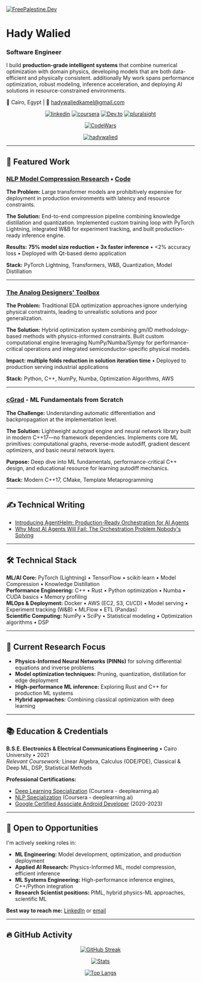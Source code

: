 [![FreePalestine.Dev](https://freepalestine.dev/header/1)](https://freepalestine.dev)


# Hady Walied

### **Software Engineer**

I build **production-grade intelligent systems** that combine numerical optimization with domain physics, developing models that are both data-efficient and physically consistent. additionally My work spans performance optimization, robust modeling, inference acceleration, and deploying AI solutions in resource-constrained environments.


📍 Cairo, Egypt | 📧 [hadywaliedkamel@gmail.com](mailto:hadywaliedkamel@gmail.com)


<div id="badges" align="center">
  
  [![linkedin](https://img.shields.io/badge/linkedin-0A66C2?style=for-the-badge&logo=linkedin&logoColor=white)](https://www.linkedin.com/in/hadywalied) 
  [![coursera](https://img.shields.io/badge/Coursera-000?style=for-the-badge&logo=coursera&logoColor=white)](https://www.coursera.org/user/2965ed20775adfa555e72fbcee309df5) 
  [![Dev.to](https://img.shields.io/badge/Dev.to-FFF?style=for-the-badge&logo=dev.to&logoColor=black)](https://dev.to/hadywalied) 
  [![pluralsight](https://img.shields.io/badge/pluralsight-fa4?style=for-the-badge&logo=pluralsight&logoColor=white)](https://app.pluralsight.com/profile/hady-walied) 
  
  
  [![CodeWars](https://www.codewars.com/users/hadywalied/badges/large?theme=light)](https://www.codewars.com/users/hadywalied)


  [![hadywalied](https://komarev.com/ghpvc/?username=hadywalied)](https://komarev.com/ghpvc/?username=hadywalied)
</div>

---

## 🎯 Featured Work

### [NLP Model Compression Research](https://drive.google.com/file/d/1BmZrDSEMEnyDMIPUmLSBv82FFEDoOjwe/view) • [Code](https://github.com/hadywalied/DistillPegasus)
**The Problem:** Large transformer models are prohibitively expensive for deployment in production environments with latency and resource constraints.

**The Solution:** End-to-end compression pipeline combining knowledge distillation and quantization. Implemented custom training loop with PyTorch Lightning, integrated W&B for experiment tracking, and built production-ready inference engine.

**Results:** **75% model size reduction** • **3x faster inference** • <2% accuracy loss • Deployed with Qt-based demo application

**Stack:** PyTorch Lightning, Transformers, W&B, Quantization, Model Distillation

---

### [The Analog Designers' Toolbox](https://adt.master-micro.com/)
**The Problem:** Traditional EDA optimization approaches ignore underlying physical constraints, leading to unrealistic solutions and poor generalization.

**The Solution:** Hybrid optimization system combining  gm/ID methodology-based methods with physics-informed constraints. Built custom computational engine leveraging NumPy/Numba/Sympy for performance-critical operations and integrated semiconductor-specific physical models.


**Impact:** **multiple folds reduction in solution iteration time** • Deployed to production serving industrial applications

**Stack:** Python, C++, NumPy, Numba, Optimization Algorithms, AWS

---

### [cGrad](https://github.com/hadywalied/cgrad) - ML Fundamentals from Scratch
**The Challenge:** Understanding automatic differentiation and backpropagation at the implementation level.

**The Solution:** Lightweight autograd engine and neural network library built in modern C++17—no framework dependencies. Implements core ML primitives: computational graphs, reverse-mode autodiff, gradient descent optimizers, and basic neural network layers.

**Purpose:** Deep dive into ML fundamentals, performance-critical C++ design, and educational resource for learning autodiff mechanics.

**Stack:** Modern C++17, CMake, Template Metaprogramming

---

## :writing_hand: Technical Writing

<!-- BLOG-POST-LIST:START -->
- [Introducing AgentHelm: Production-Ready Orchestration for AI Agents](https://dev.to/hadywalied/introducing-agenthelm-production-ready-orchestration-for-ai-agents-2gb1)
- [Why Most AI Agents Will Fail: The Orchestration Problem Nobody&#39;s Solving](https://dev.to/hadywalied/why-most-ai-agents-will-fail-the-orchestration-problem-nobodys-solving-1d00)
<!-- BLOG-POST-LIST:END -->

---

## 🛠️ Technical Stack

**ML/AI Core:** PyTorch (Lightning) • TensorFlow • scikit-learn • Model Compression • Knowledge Distillation  
**Performance Engineering:** C++ • Rust • Python optimization • Numba • CUDA basics • Memory profiling  
**MLOps & Deployment:** Docker • AWS (EC2, S3, CI/CD) • Model serving • Experiment tracking (W&B) • MLFlow • ETL (Pandas)  
**Scientific Computing:** NumPy • SciPy • Statistical modeling • Optimization algorithms • DSP

---

## 🚀 Current Research Focus

- **Physics-Informed Neural Networks (PINNs)** for solving differential equations and inverse problems
- **Model optimization techniques:** Pruning, quantization, distillation for edge deployment
- **High-performance ML inference:** Exploring Rust and C++ for production ML systems
- **Hybrid approaches:** Combining classical optimization with deep learning

---

## 📚 Education & Credentials

**B.S.E. Electronics & Electrical Communications Engineering** • Cairo University • 2021  
*Relevant Coursework:* Linear Algebra, Calculus (ODE/PDE), Classical & Deep ML, DSP, Statistical Methods

**Professional Certifications:**
- [Deep Learning Specialization](https://www.coursera.org/account/accomplishments/specialization/certificate/B7Y9SHE8EPQQ) (Coursera - deeplearning.ai)
- [NLP Specialization](https://www.coursera.org/account/accomplishments/specialization/RPSRFA88RVG3) (Coursera - deeplearning.ai)
- [Google Certified Associate Android Developer](https://www.credential.net/8f9428f3-46bd-4b8e-9c70-e0dff7adab61) (2020-2023)

---

## 💼 Open to Opportunities

I'm actively seeking roles in:
- **ML Engineering:** Model development, optimization, and production deployment
- **Applied AI Research:** Physics-Informed ML, model compression, efficient inference
- **ML Systems Engineering:** High-performance inference engines, C++/Python integration
- **Research Scientist positions:** PIML, hybrid physics-ML approaches, scientific ML

**Best way to reach me:** [LinkedIn](https://www.linkedin.com/in/hadywalied) or [email](mailto:hadywaliedkamel@gmail.com)

---

## :fire: GitHub Activity

<div id="badges" align="center">
  
  [![GitHub Streak](https://streak-stats.demolab.com?user=hadywalied&theme=transparent&hide_border=true&border_radius=7.5&exclude_days=Fri%2CSat)](https://git.io/streak-stats)

  [![Stats](https://github-readme-stats-seven-sandy-23.vercel.app/api/?username=hadywalied&hide=stars&show_icons=true&theme=transparent&hide_border=true&show=reviews,discussions_started,discussions_answered,prs_merged,prs_merged_percentage)]([[https://github.com/anuraghazra/github-readme-stats](https://github-readme-stats-seven-sandy-23.vercel.app/api/top-langs/?username=hadywalied](https://github-readme-stats-seven-sandy-23.vercel.app/api/?username=hadywalied&hide=stars&show_icons=true&theme=transparent&hide_border=true&show=reviews,discussions_started,discussions_answered,prs_merged,prs_merged_percentage)))
  
  [![Top Langs](https://github-readme-stats-seven-sandy-23.vercel.app/api/top-langs/?username=hadywalied&theme=transparent&hide_border=true&hide=javascript,css,html)]([https://github.com/anuraghazra/github-readme-stats](https://github-readme-stats-seven-sandy-23.vercel.app/api/top-langs/?username=hadywalied&theme=transparent&hide_border=true))
  
</div>
